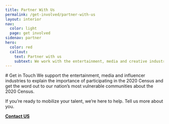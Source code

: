 ```yaml
---
title: Partner With Us
permalink: /get-involved/partner-with-us
layout: interior
nav:
  color: light
  page: get involved
sidenav: partner
hero:
  color: red
  callout:
    text: Partner with us
    subtext: We work with the entertainment, media and creative industries to introduce the importance of the 2020 Census into pop culture.
---
```


<head>
<script type="text/javascript"> setTimeout(function(){var a=document.createElement("script"); var b=document.getElementsByTagName("script")[0]; a.src=document.location.protocol+"//script.crazyegg.com/pages/scripts/0041/5508.js?"+Math.floor(new Date().getTime()/3600000); a.async=true;a.type="text/javascript";b.parentNode.insertBefore(a,b)}, 1); </script>
</head>

<section class="usa-section usa-content">
<div class="usa-width-three-fourths" markdown="1" id="overview" >
# Get in Touch
We support the entertainment, media and influencer industries to explain the importance of participating in the 2020 Census and get the word out to our nation’s most vulnerable communities about the 2020 Census.

If you’re ready to mobilize your talent, we’re here to help. Tell us more about you.

<div class="divider"></div>
<strong><a href="mailto:census.design@gmail.com">Contact US</a></strong>
<div class="divider"></div>
</div>

</section>
